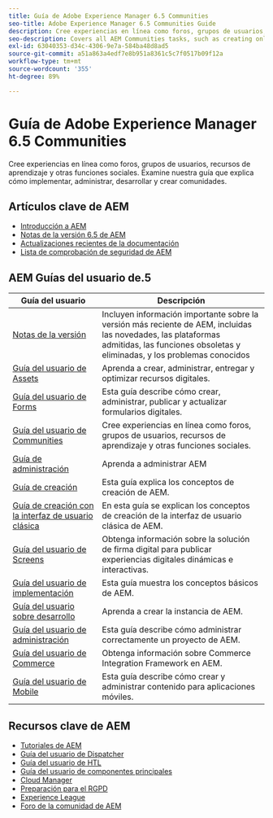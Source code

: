 ```yaml
---
title: Guía de Adobe Experience Manager 6.5 Communities
seo-title: Adobe Experience Manager 6.5 Communities Guide
description: Cree experiencias en línea como foros, grupos de usuarios, recursos de aprendizaje y otras funciones sociales. Examine nuestra guía que explica cómo implementar, administrar, desarrollar y crear comunidades.
seo-description: Covers all AEM Communities tasks, such as creating online experiences such as forums, user groups, learning resources, and other social features.
exl-id: 63040353-d34c-4306-9e7a-584ba48d8ad5
source-git-commit: a51a863a4edf7e8b951a8361c5c7f0517b09f12a
workflow-type: tm+mt
source-wordcount: '355'
ht-degree: 89%

---
```


# Guía de Adobe Experience Manager 6.5 Communities

Cree experiencias en línea como foros, grupos de usuarios, recursos de aprendizaje y otras funciones sociales. Examine nuestra guía que explica cómo implementar, administrar, desarrollar y crear comunidades.

## Artículos clave de AEM

* [Introducción a AEM](https://experienceleague.adobe.com/docs/experience-manager-65.html?lang=es)
* [Notas de la versión 6.5 de AEM](/help/release-notes/home.md)
* [Actualizaciones recientes de la documentación](https://experienceleague.adobe.com/docs/experience-manager-release-information/aem-release-updates/doc-updates/documentation-updates.html?lang=es)
* [Lista de comprobación de seguridad de AEM](/help/sites-administering/security-checklist.md)

## AEM Guías del usuario de.5

| Guía del usuario | Descripción |
|--- |---|
| [Notas de la versión](/help/release-notes/home.md) | Incluyen información importante sobre la versión más reciente de AEM, incluidas las novedades, las plataformas admitidas, las funciones obsoletas y eliminadas, y los problemas conocidos |
| [Guía del usuario de Assets](/help/assets/home.md) | Aprenda a crear, administrar, entregar y optimizar recursos digitales. |
| [Guía del usuario de Forms](/help/forms/home.md) | Esta guía describe cómo crear, administrar, publicar y actualizar formularios digitales. |
| [Guía del usuario de Communities](/help/communities/home.md) | Cree experiencias en línea como foros, grupos de usuarios, recursos de aprendizaje y otras funciones sociales. |
| [Guía de administración](/help/sites-administering/home.md) | Aprenda a administrar AEM |
| [Guía de creación](/help/sites-authoring/home.md) | Esta guía explica los conceptos de creación de AEM. |
| [Guía de creación con la interfaz de usuario clásica](/help/sites-classic-ui-authoring/home.md) | En esta guía se explican los conceptos de creación de la interfaz de usuario clásica de AEM. |
| [Guía del usuario de Screens](https://experienceleague.adobe.com/docs/experience-manager-screens/user-guide/aem-screens-introduction.html?lang=es) | Obtenga información sobre la solución de firma digital para publicar experiencias digitales dinámicas e interactivas. |
| [Guía del usuario de implementación](/help/sites-deploying/home.md) | Esta guía muestra los conceptos básicos de AEM. |
| [Guía del usuario sobre desarrollo](/help/sites-developing/home.md) | Aprenda a crear la instancia de AEM. |
| [Guía del usuario de administración](/help/managing/home.md) | Esta guía describe cómo administrar correctamente un proyecto de AEM. |
| [Guía del usuario de Commerce](/help/commerce/home.md) | Obtenga información sobre Commerce Integration Framework en AEM. |
| [Guía del usuario de Mobile](/help/mobile/home.md) | Esta guía describe cómo crear y administrar contenido para aplicaciones móviles. |

## Recursos clave de AEM

* [Tutoriales de AEM](https://helpx.adobe.com/es/experience-manager/kt/index/aem-6-4-videos.html)
* [Guía del usuario de Dispatcher](https://experienceleague.adobe.com/docs/experience-manager-dispatcher/using/dispatcher.html?lang=es)
* [Guía del usuario de HTL](https://experienceleague.adobe.com/docs/experience-manager-htl/content/overview.html?lang=es)
* [Guía del usuario de componentes principales](https://experienceleague.adobe.com/docs/experience-manager-core-components/using/introduction.html?lang=es)
* [Cloud Manager](https://experienceleague.adobe.com/docs/experience-manager-cloud-manager/content/introduction.html?lang=es)
* [Preparación para el RGPD](/help/managing/data-protection-and-privacy.md)
* [Experience League](https://experienceleague.adobe.com/?promoid=K42KVXHD&amp;mv=other&amp;lang=es#home)
* [Foro de la comunidad de AEM](https://experienceleaguecommunities.adobe.com/t5/adobe-experience-manager/ct-p/adobe-experience-manager-community?profile.language=es)
